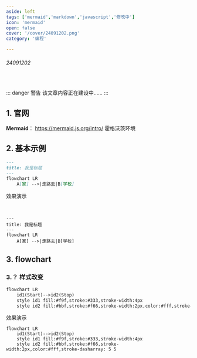 ```yaml
---
aside: left
tags: ['mermaid','markdown','javascript','修改中']
icon: 'mermaid'
open: false
cover: '/cover/24091202.png'
category: '编程'

---
```

 
###### 24091202
 
<br/>
 
::: danger <Badge type='warning'>警告</Badge>
该文章内容正在建设中......
:::


## 1. 官网

**Mermaid**： https://mermaid.js.org/intro/ <Badge type='tip'>霍格沃茨环境</Badge>


## 2. 基本示例


```markdown
---
title: 我是标题
---
flowchart LR
    A[家] -->|走路去|B[学校]
```


<Badge type='info'>效果演示</Badge>

<br/>


```mermaid
---
title: 我是标题
---
flowchart LR
    A[家] -->|走路去|B[学校]
```

## 3. flowchart 

### 3.？ 样式改变

```markdown
flowchart LR
    id1(Start)-->id2(Stop)
    style id1 fill:#f9f,stroke:#333,stroke-width:4px
    style id2 fill:#bbf,stroke:#f66,stroke-width:2px,color:#fff,stroke-dasharray: 5 5
```

<Badge type='warning'>效果演示</Badge>

```mermaid
flowchart LR
    id1(Start)-->id2(Stop)
    style id1 fill:#f9f,stroke:#333,stroke-width:4px
    style id2 fill:#bbf,stroke:#f66,stroke-width:2px,color:#fff,stroke-dasharray: 5 5
```

